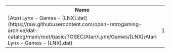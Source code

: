 <table>
<tr><th>Name</th><th>Size</th></tr>
<tr><td>
[Atari Lynx - Games - [LNX].dat](https://raw.githubusercontent.com/open-retrogaming-archive/dat-catalog/main/root/basic/TOSEC/Atari/Lynx/Games/[LNX]/Atari Lynx - Games - [LNX].dat)
</td><td>119547</td></tr>
</table>
